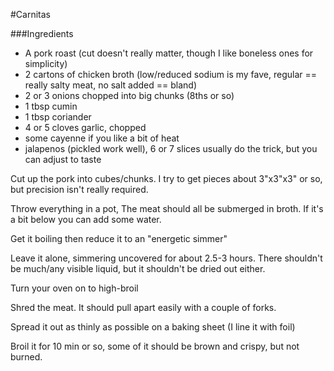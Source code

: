 #Carnitas

###Ingredients
- A pork roast (cut doesn't really matter, though I like boneless ones for simplicity)
- 2 cartons of chicken broth (low/reduced sodium is my fave, regular == really salty meat, no salt added == bland)
- 2 or 3 onions chopped into big chunks (8ths or so)
- 1 tbsp cumin
- 1 tbsp coriander
- 4 or 5 cloves garlic, chopped
- some cayenne if you like a bit of heat
- jalapenos (pickled work well), 6 or 7 slices usually do the trick, but you can adjust to taste

Cut up the pork into cubes/chunks. I try to get pieces about 3"x3"x3" or so, but precision isn't really required.

Throw everything in a pot, The meat should all be submerged in broth. If it's a bit below you can add some water.

Get it boiling then reduce it to an "energetic simmer"

Leave it alone, simmering uncovered for about 2.5-3 hours. There shouldn't be much/any visible liquid, but it shouldn't be dried out either.

Turn your oven on to high-broil

Shred the meat.  It should pull apart easily with a couple of forks.

Spread it out as thinly as possible on a baking sheet (I line it with foil)

Broil it for 10 min or so, some of it should be brown and crispy, but not burned.
